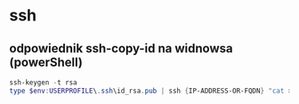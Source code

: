 # ssh

## odpowiednik ssh-copy-id na widnowsa (powerShell)
```powershell
ssh-keygen -t rsa
type $env:USERPROFILE\.ssh\id_rsa.pub | ssh {IP-ADDRESS-OR-FQDN} "cat >> .ssh/authorized_keys"
```
